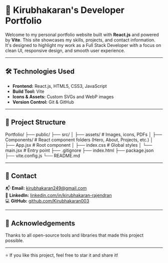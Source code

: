 # 💼 Kirubhakaran's Developer Portfolio

Welcome to my personal portfolio website built with **React.js** and powered by **Vite**. This site showcases my skills, projects, and contact information. It's designed to highlight my work as a Full Stack Developer with a focus on clean UI, responsive design, and smooth user experience.

---

## 🛠️ Technologies Used

- **Frontend:** React.js, HTML5, CSS3, JavaScript
- **Build Tool:** Vite
- **Icons & Assets:** Custom SVGs and WebP images
- **Version Control:** Git & GitHub

---

## 📂 Project Structure

Portfolio/
├── public/
├── src/
│ ├── assets/ # Images, icons, PDFs
│ ├── Components/ # React component folders (Hero, About, Projects, etc.)
│ ├── App.jsx # Root component
│ ├── index.css # Global styles
│ └── main.jsx # Entry point
├── .gitignore
├── index.html
├── package.json
├── vite.config.js
└── README.md

---


## 📧 Contact

📬 **Email:** kirubhakaran249@gmail.com  
🔗 **LinkedIn:** [linkedin.com/in/kirubhakaran-rajendran](https://www.linkedin.com/in/kirubhakaran-rajendran/)  
💻 **GitHub:** [github.com/Kirubhakaran003](https://github.com/Kirubhakaran003)

---


## 🙏 Acknowledgements

Thanks to all open-source tools and libraries that made this project possible.

---

⭐️ If you like this project, feel free to star it and share it!
